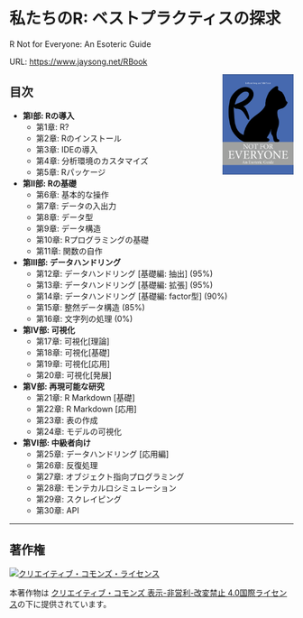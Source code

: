 # 私たちのR: ベストプラクティスの探求
R Not for Everyone: An Esoteric Guide

URL: <https://www.jaysong.net/RBook>

<img src="figures/Cover.png" align="right" width="25%"/>

## 目次

- **第I部: Rの導入**
   - 第1章: R?
   - 第2章: Rのインストール
   - 第3章: IDEの導入
   - 第4章: 分析環境のカスタマイズ
   - 第5章: Rパッケージ
- **第II部: Rの基礎**
   - 第6章: 基本的な操作
   - 第7章: データの入出力
   - 第8章: データ型
   - 第9章: データ構造
   - 第10章: Rプログラミングの基礎
   - 第11章: 関数の自作
- **第III部: データハンドリング**
   - 第12章: データハンドリング [基礎編: 抽出] (95%)
   - 第13章: データハンドリング [基礎編: 拡張] (95%)
   - 第14章: データハンドリング [基礎編: factor型] (90%)
   - 第15章: 整然データ構造 (85%)
   - 第16章: 文字列の処理 (0%)
- **第IV部: 可視化**
   - 第17章: 可視化[理論]
   - 第18章: 可視化[基礎]
   - 第19章: 可視化[応用]
   - 第20章: 可視化[発展]
- **第V部: 再現可能な研究**
   - 第21章: R Markdown [基礎]
   - 第22章: R Markdown [応用]
   - 第23章: 表の作成
   - 第24章: モデルの可視化
- **第VI部: 中級者向け**
   - 第25章: データハンドリング [応用編]
   - 第26章: 反復処理
   - 第27章: オブジェクト指向プログラミング
   - 第28章: モンテカルロシミュレーション
   - 第29章: スクレイピング
   - 第30章: API

---

## 著作権

<a rel="license" href="http://creativecommons.org/licenses/by-nc-nd/4.0/"><img alt="クリエイティブ・コモンズ・ライセンス" style="border-width:0" src="https://i.creativecommons.org/l/by-nc-nd/4.0/88x31.png" /></a>

本著作物は [クリエイティブ・コモンズ 表示-非営利-改変禁止 4.0国際ライセンス](http://creativecommons.org/licenses/by-nc-nd/4.0/)の下に提供されています。
